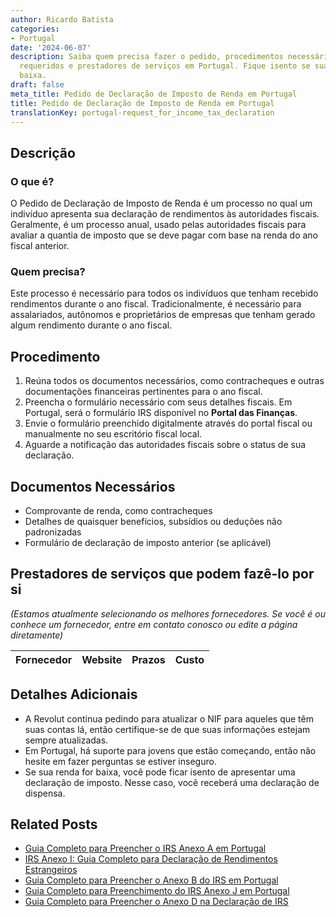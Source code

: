 ```yaml
---
author: Ricardo Batista
categories:
- Portugal
date: '2024-06-07'
description: Saiba quem precisa fazer o pedido, procedimentos necessários, documentos
  requeridos e prestadores de serviços em Portugal. Fique isento se sua renda for
  baixa.
draft: false
meta_title: Pedido de Declaração de Imposto de Renda em Portugal
title: Pedido de Declaração de Imposto de Renda em Portugal
translationKey: portugal-request_for_income_tax_declaration
---
```



## Descrição
### O que é?
O Pedido de Declaração de Imposto de Renda é um processo no qual um indivíduo apresenta sua declaração de rendimentos às autoridades fiscais. Geralmente, é um processo anual, usado pelas autoridades fiscais para avaliar a quantia de imposto que se deve pagar com base na renda do ano fiscal anterior.

### Quem precisa?
Este processo é necessário para todos os indivíduos que tenham recebido rendimentos durante o ano fiscal. Tradicionalmente, é necessário para assalariados, autônomos e proprietários de empresas que tenham gerado algum rendimento durante o ano fiscal.

## Procedimento
1. Reúna todos os documentos necessários, como contracheques e outras documentações financeiras pertinentes para o ano fiscal.
2. Preencha o formulário necessário com seus detalhes fiscais. Em Portugal, será o formulário IRS disponível no **Portal das Finanças**.
3. Envie o formulário preenchido digitalmente através do portal fiscal ou manualmente no seu escritório fiscal local.
4. Aguarde a notificação das autoridades fiscais sobre o status de sua declaração.

## Documentos Necessários
- Comprovante de renda, como contracheques
- Detalhes de quaisquer benefícios, subsídios ou deduções não padronizadas
- Formulário de declaração de imposto anterior (se aplicável)

## Prestadores de serviços que podem fazê-lo por si
_(Estamos atualmente selecionando os melhores fornecedores. Se você é ou conhece um fornecedor, entre em contato conosco ou edite a página diretamente)_

| Fornecedor      |     Website     |     Prazos       |       Custo      |
| :-------------: | :-------------: |  :-------------: | :-------------: |

## Detalhes Adicionais
- A Revolut continua pedindo para atualizar o NIF para aqueles que têm suas contas lá, então certifique-se de que suas informações estejam sempre atualizadas.
- Em Portugal, há suporte para jovens que estão começando, então não hesite em fazer perguntas se estiver inseguro.
- Se sua renda for baixa, você pode ficar isento de apresentar uma declaração de imposto. Nesse caso, você receberá uma declaração de dispensa.


## Related Posts

- [Guia Completo para Preencher o IRS Anexo A em Portugal](https://tramitit.com/pt/guides/portugal/irs_anexo_a/)
- [IRS Anexo I: Guia Completo para Declaração de Rendimentos Estrangeiros](https://tramitit.com/pt/guides/portugal/irs_anexo_i/)
- [Guia Completo para Preencher o Anexo B do IRS em Portugal](https://tramitit.com/pt/guides/portugal/irs_anexo_b/)
- [Guia Completo para Preenchimento do IRS Anexo J em Portugal](https://tramitit.com/pt/guides/portugal/irs_anexo_j/)
- [Guia Completo para Preencher o Anexo D na Declaração de IRS](https://tramitit.com/pt/guides/portugal/irs_anexo_d/)